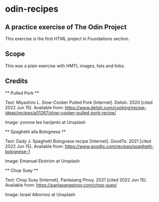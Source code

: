 # odin-recipes
## A practice exercise of The Odin Project

This exercise is the first HTML project in Foundations section. 

## Scope

This was a plain exercise with HMTL images, lists and links. 

## Credits

** Pulled Pork **

Text: Miyashiro L. Slow-Cooker Pulled Pork [Internet]. Delish. 2020 [cited 2022 Jun 15]. Available from: https://www.delish.com/cooking/recipe-ideas/recipes/a51267/slow-cooker-pulled-pork-recipe/

Image: yvonne lee harijanto at Unsplash

** Spaghetti alla Bolognesa **

Text: Dady J. Spaghetti Bolognese recipe [Internet]. GoodTo. 2021 [cited 2022 Jun 15]. Available from: https://www.goodto.com/recipes/spaghetti-bolognese-1

Image: Emanuel Ekström at Unsplash

** Chop Suey **

Text: Chop Suey [Internet]. Panlasang Pinoy. 2021 [cited 2022 Jun 15]. Available from: https://panlasangpinoy.com/chop-suey/

Image: Israel Albornoz at Unsplash